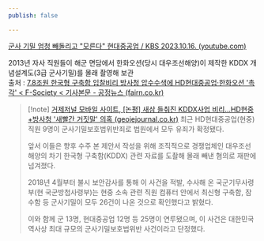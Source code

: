```yaml
---
publish: false

---
```

[군사 기밀 엄청 빼돌리고 "모른다" 현대중공업 / KBS 2023.10.16. (youtube.com)](https://www.youtube.com/watch?v=IoD4adDQKX0)

2013년 자사 직원들이 해군 면담에서 한화오션(당시 대우조선해양)이 제작한 KDDX 개념설계도(3급 군사기밀)를 몰래 촬영해 보관  
출처 : [7.8조원 한국형 구축함 입찰비리 방사청 압수수색에 HD현대중공업·한화오션 '촉각' < F-Society < 기사본문 - 공정뉴스 (fairn.co.kr)](https://www.fairn.co.kr/news/articleView.html?idxno=68312)
>[!note] [거제저널 모바일 사이트, [논평] 새삼 들춰진 KDDX사업 비리...HD현중+방사청 '새빨간 거짓말' 의혹 (geojejournal.co.kr)](http://m.geojejournal.co.kr/news/articleView.html?idxno=83106)
>최근 HD현대중공업(현중) 직원 9명이 군사기밀보호법위반죄로 법원에서 모두 유죄가 확정됐다.
>
>앞서 이들은 향후 수주 본 제안서 작성을 위해 조직적으로 경쟁업체인 대우조선해양의 차기 한국형 구축함(KDDX) 관련 자료를 도촬해 몰래 빼낸 혐의로 재판에 넘겨졌다.
>
>2018년 4월부터 불시 보안감사를 통해 이 사건을 적발, 수사해 온 국군기무사령부(현 국군방첩사령부)는 현중 소속 관련 직원 컴퓨터 안에서 최신형 구축함, 잠수함 등 군사기밀이 모두 26건이 나온 것으로 확인했다고 밝혔다.
>
>이와 함께 군 13명, 현대중공업 12명 등 25명이 연루됐으며, 이 사건은 대한민국 역사상 최대 규모의 군사기밀보호법위반 사건이라고 단정했다.
